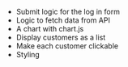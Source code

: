 * Submit logic for the log in form
* Logic to fetch data from API
* A chart with chart.js
* Display customers as a list 
* Make each customer clickable
* Styling
